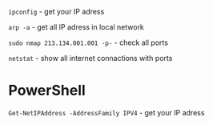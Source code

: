 

`ipconfig` - get your IP adress

`arp -a` - get all IP adress in local network

`sudo nmap 213.134.001.001 -p-` - check all ports

`netstat` - show all internet connactions with ports

# PowerShell

`Get-NetIPAddress -AddressFamily IPV4` - get your IP adress

